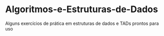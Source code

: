 # Algoritmos-e-Estruturas-de-Dados
Alguns exercícios de prática em estruturas de dados e TADs prontos para uso
